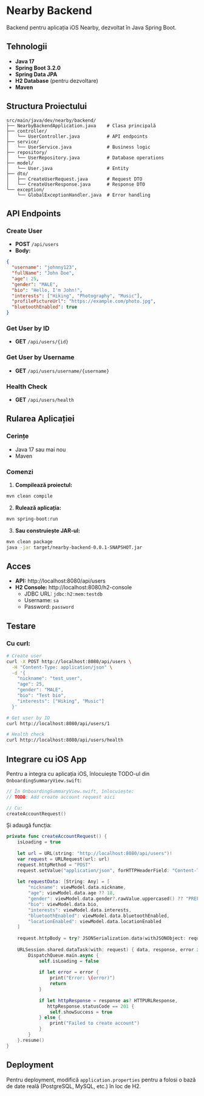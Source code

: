 # Nearby Backend

Backend pentru aplicația iOS Nearby, dezvoltat în Java Spring Boot.

## Tehnologii

- **Java 17**
- **Spring Boot 3.2.0**
- **Spring Data JPA**
- **H2 Database** (pentru dezvoltare)
- **Maven**

## Structura Proiectului

```
src/main/java/dev/nearby/backend/
├── NearbyBackendApplication.java    # Clasa principală
├── controller/
│   └── UserController.java          # API endpoints
├── service/
│   └── UserService.java             # Business logic
├── repository/
│   └── UserRepository.java          # Database operations
├── model/
│   └── User.java                    # Entity
├── dto/
│   ├── CreateUserRequest.java       # Request DTO
│   └── CreateUserResponse.java      # Response DTO
└── exception/
    └── GlobalExceptionHandler.java  # Error handling
```

## API Endpoints

### Create User
- **POST** `/api/users`
- **Body:**
```json
{
  "username": "johnny123",
  "fullName": "John Doe",
  "age": 25,
  "gender": "MALE",
  "bio": "Hello, I'm John!",
  "interests": ["Hiking", "Photography", "Music"],
  "profilePictureUrl": "https://example.com/photo.jpg",
  "bluetoothEnabled": true
}
```

### Get User by ID
- **GET** `/api/users/{id}`

### Get User by Username
- **GET** `/api/users/username/{username}`

### Health Check
- **GET** `/api/users/health`

## Rularea Aplicației

### Cerințe
- Java 17 sau mai nou
- Maven

### Comenzi

1. **Compilează proiectul:**
```bash
mvn clean compile
```

2. **Rulează aplicația:**
```bash
mvn spring-boot:run
```

3. **Sau construiește JAR-ul:**
```bash
mvn clean package
java -jar target/nearby-backend-0.0.1-SNAPSHOT.jar
```

## Acces

- **API:** http://localhost:8080/api/users
- **H2 Console:** http://localhost:8080/h2-console
  - JDBC URL: `jdbc:h2:mem:testdb`
  - Username: `sa`
  - Password: `password`

## Testare

### Cu curl:
```bash
# Create user
curl -X POST http://localhost:8080/api/users \
  -H "Content-Type: application/json" \
  -d '{
    "nickname": "test_user",
    "age": 25,
    "gender": "MALE",
    "bio": "Test bio",
    "interests": ["Hiking", "Music"]
  }'

# Get user by ID
curl http://localhost:8080/api/users/1

# Health check
curl http://localhost:8080/api/users/health
```

## Integrare cu iOS App

Pentru a integra cu aplicația iOS, înlocuiește TODO-ul din `OnboardingSummaryView.swift`:

```swift
// În OnboardingSummaryView.swift, înlocuiește:
// TODO: Add create account request aici

// Cu:
createAccountRequest()
```

Și adaugă funcția:

```swift
private func createAccountRequest() {
    isLoading = true
    
    let url = URL(string: "http://localhost:8080/api/users")!
    var request = URLRequest(url: url)
    request.httpMethod = "POST"
    request.setValue("application/json", forHTTPHeaderField: "Content-Type")
    
    let requestData: [String: Any] = [
        "nickname": viewModel.data.nickname,
        "age": viewModel.data.age ?? 18,
        "gender": viewModel.data.gender?.rawValue.uppercased() ?? "PREFER_NOT_TO_SAY",
        "bio": viewModel.data.bio,
        "interests": viewModel.data.interests,
        "bluetoothEnabled": viewModel.data.bluetoothEnabled,
        "locationEnabled": viewModel.data.locationEnabled
    ]
    
    request.httpBody = try? JSONSerialization.data(withJSONObject: requestData)
    
    URLSession.shared.dataTask(with: request) { data, response, error in
        DispatchQueue.main.async {
            self.isLoading = false
            
            if let error = error {
                print("Error: \(error)")
                return
            }
            
            if let httpResponse = response as? HTTPURLResponse,
               httpResponse.statusCode == 201 {
                self.showSuccess = true
            } else {
                print("Failed to create account")
            }
        }
    }.resume()
}
```

## Deployment

Pentru deployment, modifică `application.properties` pentru a folosi o bază de date reală (PostgreSQL, MySQL, etc.) în loc de H2. 